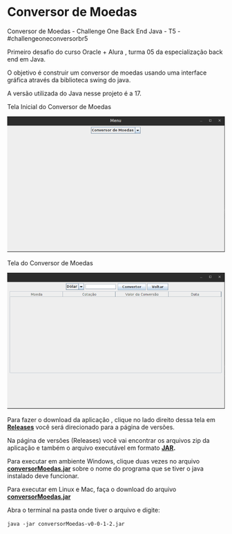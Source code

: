 # **Conversor de Moedas**



Conversor de Moedas - Challenge One Back End Java - T5 - #challengeoneconversorbr5

Primeiro desafio do curso Oracle + Alura , turma 05 da especialização back end em Java.

O objetivo é construir um conversor de moedas usando uma interface gráfica através da biblioteca swing do java.

A versão utilizada do Java nesse projeto é a 17.



Tela Inicial do Conversor de Moedas

![](https://github.com/adalbertobrant/conversorMoedas-Oracle-T5-Alura/blob/main/imagens/telaInicial.png)



Tela do Conversor de Moedas

![](https://github.com/adalbertobrant/conversorMoedas-Oracle-T5-Alura/blob/main/imagens/telaConversorMoedas.png)

Para fazer o download da aplicação , clique no lado direito dessa tela em **[Releases](https://github.com/adalbertobrant/conversorMoedas-Oracle-T5-Alura/releases)**[](https://github.com/adalbertobrant/conversorMoedas-Oracle-T5-Alura/releases) você será direcionado para a página de versões.

Na página de versões (Releases) você vai encontrar os arquivos zip da aplicação e também o arquivo executável em formato **[JAR](https://github.com/adalbertobrant/conversorMoedas-Oracle-T5-Alura/blob/main/executavel/conversorMoedas-v0-0-1-2.jar).**

Para executar em ambiente Windows, clique duas vezes no arquivo **[conversorMoedas.jar](https://github.com/adalbertobrant/conversorMoedas-Oracle-T5-Alura/blob/main/executavel/conversorMoedas-v0-0-1-2.jarr)** sobre o nome do programa que se tiver o java instalado deve funcionar.

Para executar em Linux e Mac, faça o download do arquivo [**conversorMoedas.jar**](https://github.com/adalbertobrant/conversorMoedas-Oracle-T5-Alura/blob/main/executavel/conversorMoedas-v0-0-1-2.jar)

Abra o terminal na pasta onde tiver o arquivo e digite:

`java -jar conversorMoedas-v0-0-1-2.jar`
